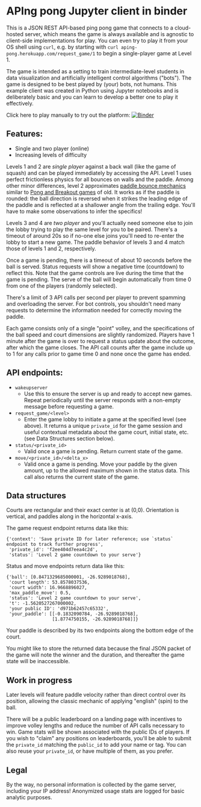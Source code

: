 # APIng pong Jupyter client in binder

This is a JSON REST API-based ping pong game that connects to a cloud-hosted server, which means the game is always available and is agnostic to client-side implementations for play. You can even try to play it from your OS shell using `curl`, e.g. by starting with `curl aping-pong.herokuapp.com/request_game/1` to begin a single-player game at Level 1.

The game is intended as a setting to train intermediate-level students in data visualization and artificially intelligent control algorithms ("bots"). The game is designed to be best played by (your) bots, not humans. This example client was created in Python using Jupyter notebooks and is deliberately basic and you can learn to develop a better one to play it effectively.

Click here to play manually to try out the platform: [![Binder](https://mybinder.org/badge_logo.svg)](https://mybinder.org/v2/gh/robclewley/aping-pong-jupclient/master?filepath=play.ipynb)

## Features:
 * Single and two player (online)
 * Increasing levels of difficulty

Levels 1 and 2 are *single player* against a back wall (like the game of squash) and can be played immediately by accessing the API. Level 1 uses perfect frictionless physics for all bounces on walls and the paddle. Among other minor differences, level 2 approximates [paddle bounce mechanics](https://gamedev.stackexchange.com/questions/4253/in-pong-how-do-you-calculate-the-balls-direction-when-it-bounces-off-the-paddl) similar to [Pong and Breakout games](https://www.gamasutra.com/view/feature/130053/breaking_down_breakout_system_and_.php) of old. It works as if the paddle is rounded: the ball direction is reversed when it strikes the leading edge of the paddle and is reflected at a shallower angle from the trailing edge. You'll have to make some observations to infer the specifics!

Levels 3 and 4 are *two player* and you'll actually need someone else to join the lobby trying to play the same level for you to be paired. There's a timeout of around 20s so if no-one else joins you'll need to re-enter the lobby to start a new game. The paddle behavior of levels 3 and 4 match those of levels 1 and 2, respectively.

Once a game is pending, there is a timeout of about 10 seconds before the ball is served. Status requests will show a negative time (countdown) to reflect this. Note that the game controls are live during the time that the game is pending. The serve of the ball will begin automatically from time 0 from one of the players (randomly selected).

There's a limit of 3 API calls per second per player to prevent spamming and overloading the server. For bot controls, you shouldn't need many requests to determine the information needed for correctly moving the paddle.

Each game consists only of a single "point" volley, and the specifications of the ball speed and court dimensions are slightly randomized. Players have 1 minute after the game is over to request a status update about the outcome, after which the game closes. The API call counts after the game include up to 1 for any calls prior to game time 0 and none once the game has ended.

## API endpoints:
 * `wakeupserver`
   - Use this to ensure the server is up and ready to accept new games. Repeat periodically until the server responds with a non-empty message before requesting a game.
 * `request_game/<level>`
   - Enter the game lobby to initiate a game at the specified level (see above). It returns a unique `private_id` for the game session and useful contextual metadata about the game court, initial state, etc. (see Data Structures section below).
 * `status/<private_id>`
   - Valid once a game is pending. Return current state of the game.
 * `move/<private_id>/<delta_x>`
   - Valid once a game is pending. Move your paddle by the given amount, up to the allowed maximum shown in the status data. This call also returns the current state of the game.

## Data structures

Courts are rectangular and their exact center is at (0,0). Orientation is vertical, and paddles along in the horizontal x-axis.

The game request endpoint returns data like this:

```
{'context': 'Save private ID for later reference; use `status` endpoint to track further progress',
 'private_id': 'f2ee404d7eea4c2d',
 'status': 'Level 2 game countdown to your serve'}
 ```

Status and move endpoints return data like this:

```
{'ball': [0.8471329685000001, -26.9289018768],
 'court length': 53.8578037536,
 'court width': 16.9668896027,
 'max_paddle_move': 0.5,
 'status': 'Level 2 game countdown to your serve',
 't': -1.5620527267000002,
 'your public ID': 'd971b62457c65332',
 'your_paddle': [[-0.1832090784, -26.9289018768],
                 [1.8774750155, -26.9289018768]]}
```

Your paddle is described by its two endpoints along the bottom edge of the court.

You might like to store the returned data because the final JSON packet of the game will note the winner and the duration, and thereafter the game state will be inaccessible.

## Work in progress

Later levels will feature paddle velocity rather than direct control over its position, allowing the classic mechanic of applying "english" (spin) to the ball.

There will be a public leaderboard on a landing page with incentives to improve volley lengths and reduce the number of API calls necessary to win. Game stats will be shown associated with the public IDs of players. If you wish to "claim" any positions on leaderboards, you'll be able to submit the `private_id` matching the `public_id` to add your name or tag. You can also reuse your `private_id`, or have multiple of them, as you prefer.

## Legal

By the way, no personal information is collected by the game server, including your IP address! Anonymized usage stats are logged for basic analytic purposes.
